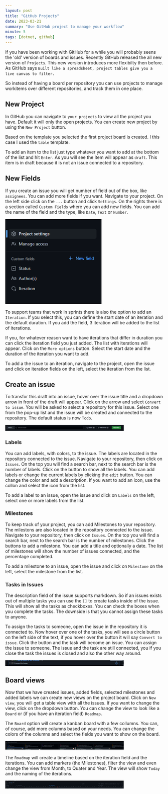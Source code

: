 ```yaml
---
layout: post
title: "GitHub Projects"
date: 2023-03-21
summary: "Use GitHub project to manage your workflow"
minute: 5
tags: [dotnet, github]
---
```


If you have been working with GitHub for a while you will probably seens the 'old' version of boards and issues. Recently GitHub released the all new version of `Projects`. This new version introduces more flexibilty then before. As GitHub says `Built like a spreadsheet, project tables give you a live canvas to filter.` 

So instead of having a board per repository you can use projects to manage workitems over different repositories, and track them in one place. 

## New Project
In GitHub you can navigate to `your projects` to view all the project you have. Default it will only the open projects. You can create new project by using the `New Project` button.

Based on the template you selected the first project board is created. I this case I used the `table` template. 

To add an item to the list just type whatever you want to add at the bottom of the list and hit `Enter`. As you will see the item will appear as `draft`. This item is in draft because it is not an issue connected to a repository. 

## New Fields
If you create an issue you will get number of field out of the box, like `assignees`. You can add more fields if you want. Navigate to your project. On the left side click on the `...` button and click `Settings`. On the rights there is a section called `Custom Fields` where you can add new fields. You can add the name of the field and the type, like `Date`, `Text` or `Number`. 

<img src="/images/githubprojectsnewfields.png" alt="new fields"/>


To support teams that work in sprints there is also the option to add an `Iteration`. If you select this, you can define the start date of an iteration and the default duration. If you add the field, 3 iteration will be added to the list of iterations. 

If you, for whatever reason want to have iterations that differ in duration you can click the iteration field you just added. The list with iterations will appear. Click on the `More options` button. Select the start date and the duration of the iteration you want to add. 

To add a the issue to an iteration, navigate to the project, open the issue and click on iteration fields on the left, select the iteration from the list. 

## Create an issue
To transfor this draft into an issue, hover over the issue title and a dropdown arrow in front of the draft will appear. Click on the arrow and select `Convert to issue`. You will be asked to select a repository for this issue. Select one from the pop-up list and the issue will be created and connected to the repository. The default status is now `Todo`. 

<img src="/images/githubprojectslabelsandmilestones.png" alt="labels and milestones" width="75%"/>

### Labels
You can add labels, with colors, to the issue. The labels are located in the repository connected to the issue. Navigate to your repository, then click on `Issues`. On the top you will find a search bar, next to the search bar is the number of labels. Click on the button to show all the labels. You can add labels or change the current labels by clicking the `edit` button. You can change the color and add a description. If you want to add an icon, use the collon and select the icon from the list.

To add a label to an issue, open the issue and click on `Labels` on the left, select one or more labels from the list. 

### Milestones
To keep track of your project, you can add Milestones to your repository. The milestons are also located in the repository connected to the issue. Navigate to your repository, then click on `Issues`. On the top you will find a search bar, next to the search bar is the number of milestones. Click the buttons to add a milestone. You can add a title and optionally a date. The list of milestones will show the number of issues connected, and the percentage completed. 

To add a milestone to an issue, open the issue and click on `Milestone` on the left, select the milestone from the list. 

### Tasks in Issues
The description field of the issue supports markdown. So if an issues exists out of multiple tasks you can use the `[]` to create tasks inside of the issue. This will show all the tasks as checkboxes. You can check the boxes when you complete the tasks. The downside is that you cannot assign these tasks to anyone. 

To assign the tasks to someone, open the issue in the repository it is connected to. Now hover over one of the tasks, you will see a circle button on the left side of the text, if you hover over the button it will say `Convert to issue`. Click the button and the task will become an issue. You can assign the issue to someone. The issue and the task are still connected, you if you close the task the issues is closed and also the other way around. 

<img src="/images/githubprojectsconverttoissue.png" alt="convert task to issue" width="75%"/>

## Board views
Now that we have created issues, added fields, selected milestones and added labels we can create new views on the project board. Click on `New view`, you will get a table view with all the issues. If you want to change the view, click on the dropdown button. You can change the view to look like a `Board` or (if you have an iteration field) `Roadmap`. 

The `Board` option will create a kanban board with a few collumns. You can, of course, add more columns based on your needs. You can change the colors of the columns and select the fields you want to show on the board.

<img src="/images/githubprojectsboard.png" alt="board view" width="75%"/>

The `Roadmap` will create a timeline based on the iteration field and the iterations. You can add markers (the Milestones), filter the view and even change the view from Month, to Quater and Year. The view will show `Today` and the naming of the iterations. 

<img src="/images/githubprojectsroadmap.png" alt="roadmap view" width="75%"/>